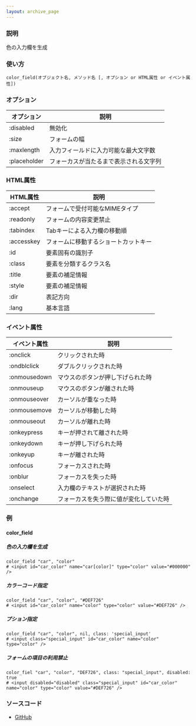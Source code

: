 ```yaml
---
layout: archive_page
---
```

### 説明
色の入力欄を生成

### 使い方
    color_field(オブジェクト名, メソッド名 [, オプション or HTML属性 or イベント属性])

### オプション

オプション        | 説明
-------------|--------------------
:disabled    | 無効化
:size        | フォームの幅
:maxlength   | 入力フィールドに入力可能な最大文字数
:placeholder | フォーカスが当たるまで表示される文字列

### HTML属性

HTML属性      | 説明
-----------|-------------------
:accept    | フォームで受付可能なMIMEタイプ
:readonly  | フォームの内容変更禁止
:tabindex  | Tabキーによる入力欄の移動順
:accesskey | フォームに移動するショートカットキー
:id        | 要素固有の識別子
:class     | 要素を分類するクラス名
:title     | 要素の補足情報
:style     | 要素の補足情報
:dir       | 表記方向
:lang      | 基本言語

### イベント属性

イベント属性     | 説明
-------------|--------------------
:onclick     | クリックされた時
:ondblclick  | ダブルクリックされた時
:onmousedown | マウスのボタンが押し下げられた時
:onmouseup   | マウスのボタンが離された時
:onmouseover | カーソルが重なった時
:onmousemove | カーソルが移動した時
:onmouseout  | カーソルが離れた時
:onkeypress  | キーが押されて離された時
:onkeydown   | キーが押し下げられた時
:onkeyup     | キーが離された時
:onfocus     | フォーカスされた時
:onblur      | フォーカスを失った時
:onselect    | 入力欄のテキストが選択された時
:onchange    | フォーカスを失う際に値が変化していた時

### 例
#### color_field
##### 色の入力欄を生成
    color_field "car", "color"
    # <input id="car_color" name="car[color]" type="color" value="#000000" />

##### カラーコード指定
    color_field "car", "color", "#DEF726"
    # <input id="car_color" name="color" type="color" value="#DEF726" />

##### プション指定
    color_field "car", "color", nil, class: 'special_input'
    # <input class="special_input" id="car_color" name="color" type="color" />

##### フォームの項目の利用禁止
    color_fiel "car", "color", "DEF726", class: "special_input", disabled: true
    # <input disabled="disabled" class="special_input" id="car_color" name="color" type="color" value="#DEF726" />

### ソースコード
* [GitHub](https://github.com/rails/rails/blob/ac30e389ecfa0e26e3d44c1eda8488ddf63b3ecc/actionview/lib/action_view/helpers/form_helper.rb#L1324)